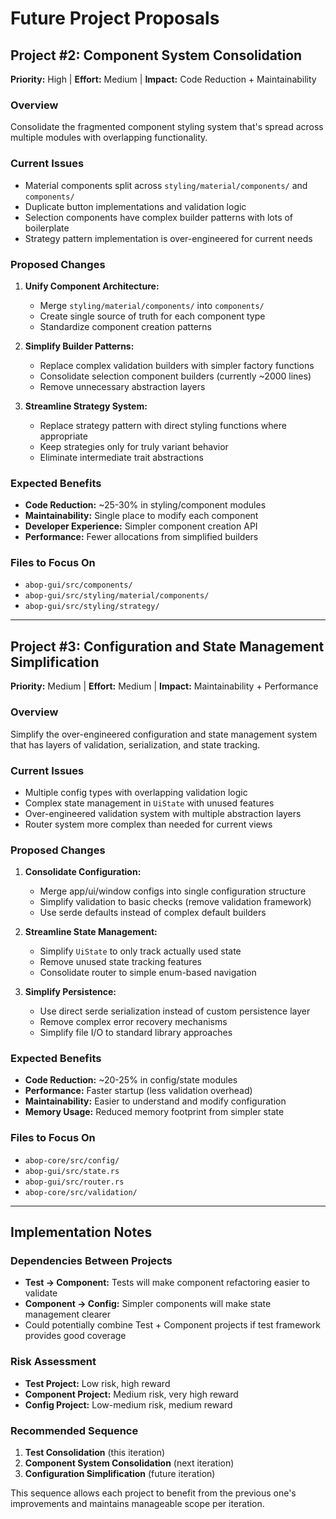 # Future Project Proposals

## Project #2: Component System Consolidation
**Priority:** High | **Effort:** Medium | **Impact:** Code Reduction + Maintainability

### Overview
Consolidate the fragmented component styling system that's spread across multiple modules with overlapping functionality.

### Current Issues
- Material components split across `styling/material/components/` and `components/`
- Duplicate button implementations and validation logic
- Selection components have complex builder patterns with lots of boilerplate
- Strategy pattern implementation is over-engineered for current needs

### Proposed Changes
1. **Unify Component Architecture:**
   - Merge `styling/material/components/` into `components/`
   - Create single source of truth for each component type
   - Standardize component creation patterns

2. **Simplify Builder Patterns:**
   - Replace complex validation builders with simpler factory functions
   - Consolidate selection component builders (currently ~2000 lines)
   - Remove unnecessary abstraction layers

3. **Streamline Strategy System:**
   - Replace strategy pattern with direct styling functions where appropriate
   - Keep strategies only for truly variant behavior
   - Eliminate intermediate trait abstractions

### Expected Benefits
- **Code Reduction:** ~25-30% in styling/component modules
- **Maintainability:** Single place to modify each component
- **Developer Experience:** Simpler component creation API
- **Performance:** Fewer allocations from simplified builders

### Files to Focus On
- `abop-gui/src/components/`
- `abop-gui/src/styling/material/components/`
- `abop-gui/src/styling/strategy/`

---

## Project #3: Configuration and State Management Simplification  
**Priority:** Medium | **Effort:** Medium | **Impact:** Maintainability + Performance

### Overview
Simplify the over-engineered configuration and state management system that has layers of validation, serialization, and state tracking.

### Current Issues
- Multiple config types with overlapping validation logic
- Complex state management in `UiState` with unused features
- Over-engineered validation system with multiple abstraction layers
- Router system more complex than needed for current views

### Proposed Changes
1. **Consolidate Configuration:**
   - Merge app/ui/window configs into single configuration structure
   - Simplify validation to basic checks (remove validation framework)
   - Use serde defaults instead of complex default builders

2. **Streamline State Management:**
   - Simplify `UiState` to only track actually used state
   - Remove unused state tracking features
   - Consolidate router to simple enum-based navigation

3. **Simplify Persistence:**
   - Use direct serde serialization instead of custom persistence layer
   - Remove complex error recovery mechanisms
   - Simplify file I/O to standard library approaches

### Expected Benefits
- **Code Reduction:** ~20-25% in config/state modules
- **Performance:** Faster startup (less validation overhead)
- **Maintainability:** Easier to understand and modify configuration
- **Memory Usage:** Reduced memory footprint from simpler state

### Files to Focus On
- `abop-core/src/config/`
- `abop-gui/src/state.rs`
- `abop-gui/src/router.rs`
- `abop-core/src/validation/`

---

## Implementation Notes

### Dependencies Between Projects
- **Test → Component:** Tests will make component refactoring easier to validate
- **Component → Config:** Simpler components will make state management clearer
- Could potentially combine Test + Component projects if test framework provides good coverage

### Risk Assessment
- **Test Project:** Low risk, high reward
- **Component Project:** Medium risk, very high reward  
- **Config Project:** Low-medium risk, medium reward

### Recommended Sequence
1. **Test Consolidation** (this iteration)
2. **Component System Consolidation** (next iteration)  
3. **Configuration Simplification** (future iteration)

This sequence allows each project to benefit from the previous one's improvements and maintains manageable scope per iteration.
